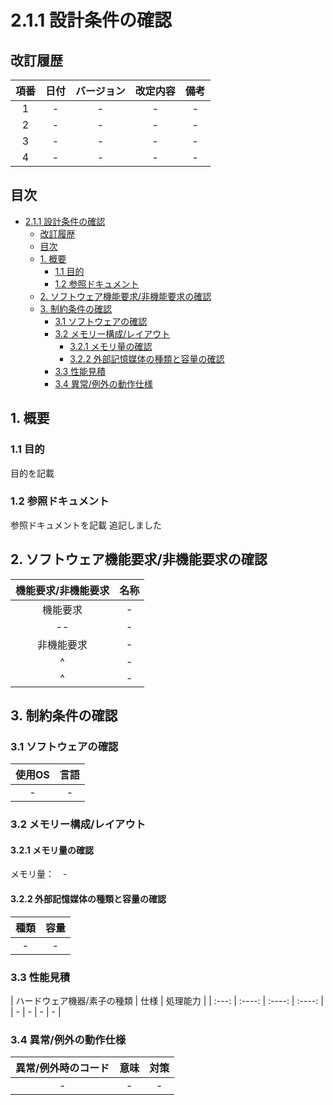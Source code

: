 # 2.1.1 設計条件の確認

## 改訂履歴

| 項番 | 日付 | バージョン | 改定内容 | 備考
| :----: | :----: | :----: | :----: | :----: |
| 1 | - | - | - | - | 
| 2 | - | - | - | - |
| 3 | - | - | - | - |
| 4 | - | - | - | - |

## 目次

- [2.1.1 設計条件の確認](#211-設計条件の確認)
  - [改訂履歴](#改訂履歴)
  - [目次](#目次)
  - [1. 概要](#1-概要)
    - [1.1 目的](#11-目的)
    - [1.2 参照ドキュメント](#12-参照ドキュメント)
  - [2. ソフトウェア機能要求/非機能要求の確認](#2-ソフトウェア機能要求非機能要求の確認)
  - [3. 制約条件の確認](#3-制約条件の確認)
    - [3.1 ソフトウェアの確認](#31-ソフトウェアの確認)
    - [3.2 メモリー構成/レイアウト](#32-メモリー構成レイアウト)
      - [3.2.1 メモリ量の確認](#321-メモリ量の確認)
      - [3.2.2 外部記憶媒体の種類と容量の確認](#322-外部記憶媒体の種類と容量の確認)
    - [3.3 性能見積](#33-性能見積)
    - [3.4 異常/例外の動作仕様](#34-異常例外の動作仕様)

## 1. 概要

### 1.1 目的
目的を記載

### 1.2 参照ドキュメント　<!-- TODO: 参照ドキュメントを書く -->
参照ドキュメントを記載
追記しました
<!-- TODO: [WBS-34] 次工程で追記 -->

## 2. ソフトウェア機能要求/非機能要求の確認
<!-- TODO: 機能要求、非機能要求を表にする -->
| 機能要求/非機能要求 | 名称 |
| :-: | :-: |
| 機能要求 | - |
| -- | - |
| 非機能要求 | - |
| ^ | - |
| ^ | - |

## 3. 制約条件の確認

### 3.1 ソフトウェアの確認
<!-- TODO: 使用OS,言語を書く -->
| 使用OS | 言語 |
| :-: | :-: |
| - | - |

### 3.2 メモリー構成/レイアウト　<!-- TODO: メモリー構成を表で書く -->

#### 3.2.1 メモリ量の確認　<!-- TODO: メモリ量を確認する -->

メモリ量：　-

#### 3.2.2 外部記憶媒体の種類と容量の確認 <!-- TODO: 外部記憶媒体の種類と容量を確認し、表に書く -->

| 種類 | 容量 |
| :---: | :---: |
| - | - |

### 3.3 性能見積　<!-- TODO: ハードウェア機器/素子の種類、仕様、処理能力を表に書く-->

| ハードウェア機器/素子の種類 | 仕様 | 処理能力 |
| :---: | :----: | :----: | :----: |
| - | - | - | - |

### 3.4 異常/例外の動作仕様　<!-- TODO: 異常/例外時の動作を表に書く -->

| 異常/例外時のコード | 意味 | 対策 |
| :----: | :----: | :----: |
| - | - | - |
